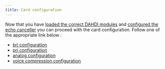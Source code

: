 ```yaml
---
title: Card configuration
---
```


Now that you have
[loaded the correct DAHDI modules](/uc-doc/administration/hardware/load_modules) and
[configured the echo canceller](/uc-doc/administration/hardware/echo_canceller) you can proceed with the card configuration. Follow one of
the appropriate link below :

- [bri configuration](/uc-doc/administration/hardware/bri_configuration)
- [pri configuration](/uc-doc/administration/hardware/pri_configuration)
- [analog configuration](/uc-doc/administration/hardware/analog_configuration)
- [voice compression configuration](/uc-doc/administration/hardware/voice_compression_configuration)
